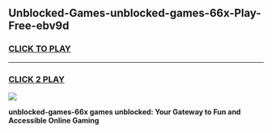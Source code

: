 
## Unblocked-Games-unblocked-games-66x-Play-Free-ebv9d
<h3>
<a href="https://premium76.site?title=unblocked-games-66x&ref=24M">CLICK TO PLAY</a></h3>
<hr>

<h3>
<a href="https://premium76.site?title=unblocked-games-66x&ref=24M">CLICK 2 PLAY</a>
  
</h3>

<a href="https://premium76.site?title=unblocked-games-66x&ref=24M"><img src="https://clearcache.store/games.png"></a>


**unblocked-games-66x games unblocked: Your Gateway to Fun and Accessible Online Gaming**
